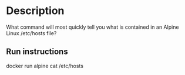# Description
What command will most quickly tell you what is contained in an Alpine Linux /etc/hosts file?

## Run instructions

docker run alpine cat /etc/hosts

